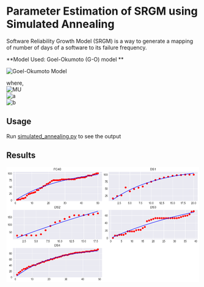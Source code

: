 # Parameter Estimation of SRGM using Simulated Annealing
Software Reliability Growth Model (SRGM) is a way to generate a mapping of number of days of a software to its failure frequency. 

**Model Used: Goel-Okumoto (G-O) model **

![Goel-Okumoto Model](https://latex.codecogs.com/gif.latex?$$&space;\mu(x)&space;=&space;a(1&space;-&space;e&space;^{-bt})&space;$$)

where,<br/>
![MU](https://latex.codecogs.com/gif.latex?$\mu(x)&space;=&space;\text{current&space;predicted&space;defects,&space;using&space;Goel&space;–&space;Okumoto&space;Model.}$)<br/>
![a](https://latex.codecogs.com/gif.latex?$a&space;=&space;\text{Determines&space;scale&space;of&space;values}$)<br/>
![b](https://latex.codecogs.com/gif.latex?$b&space;=&space;\text{Determines&space;shape&space;of&space;mean&space;value&space;function}$)

## Usage 
Run [simulated_annealing.py](https://github.com/piyush2896/Simulated-Annealing-Parameter-Estimation/blob/master/simulated_annealing.py) to see the output

## Results
![Results of Parameter Estimations on Different Datasets](https://github.com/piyush2896/Simulated-Annealing-Parameter-Estimation/blob/master/all_datasets.png)